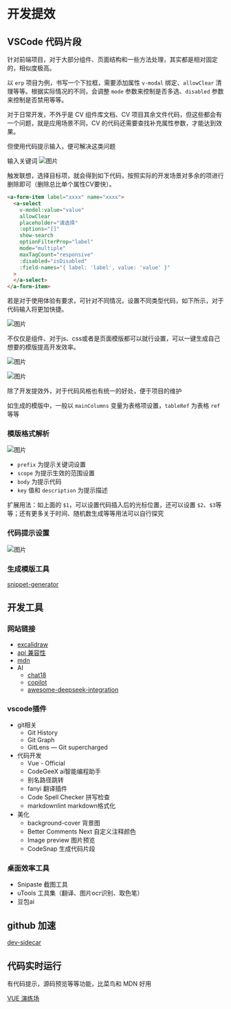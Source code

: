 # 开发提效

## VSCode 代码片段

针对前端项目，对于大部分组件、页面结构和一些方法处理，其实都是相对固定的，相似度极高。

以 `erp` 项目为例，书写一个下拉框，需要添加属性 `v-modal` 绑定、`allowClear` 清理等等。根据实际情况的不同，会调整 `mode` 参数来控制是否多选、`disabled` 参数来控制是否禁用等等。

对于日常开发，不外乎是 CV 组件库文档、CV 项目其余文件代码，但这些都会有一个问题，就是应用场景不同，CV 的代码还需要查找补充属性参数，才能达到效果。

但使用代码提示输入，便可解决这类问题

输入关键词 ![图片](../image/image2024-3-28_10-2-8.png)

触发联想，选择目标项，就会得到如下代码，按照实际的开发场景对多余的项进行删除即可（删除总比单个属性CV要快）。

```html
<a-form-item label="xxxx" name="xxxx">
  <a-select
    v-model:value="value"
    allowClear
    placeholder="请选择"
    :options="[]"
    show-search
    optionFilterProp="label"
    mode="multiple"
    maxTagCount="responsive"
    :disabled="isDisabled"
    :field-names="{ label: 'label', value: 'value' }"
  >
  </a-select>
</a-form-item>
```

若是对于使用体验有要求，可针对不同情况，设置不同类型代码，如下所示，对于代码输入将更加快捷。

![图片](../image/image2024-3-28_10-15-7.png)

不仅仅是组件、对于js、css或者是页面模版都可以就行设置，可以一键生成自己想要的模版提高开发效率。

![图片](../image/image2024-3-28_10-17-15.png)

![图片](../image/image2024-3-28_10-17-29.png)

除了开发提效外，对于代码风格也有统一的好处，便于项目的维护

如生成的模版中，一般以 `mainColumns` 变量为表格项设置，`tableRef` 为表格 `ref` 等等

### 模版格式解析

![图片](../image/image2024-3-28_10-25-33.png)

- `prefix` 为提示关键词设置
- `scope` 为提示生效的范围设置
- `body` 为提示代码
- `key` 值和 `description` 为提示描述

扩展用法：如上面的 `$1`，可以设置代码插入后的光标位置，还可以设置 `$2`、`$3`等等；还有更多关于时间、随机数生成等等用法可以自行探究

### 代码提示设置

![图片](../image/image2024-3-28_10-23-1.png)

### 生成模版工具

[snippet-generator](https://snippet-generator.app/?description=&tabtrigger=&snippet=&mode=vscode)

## 开发工具

### 网站链接

- [excalidraw](https://excalidraw.com/)
- [api 兼容性](https://caniuse.com/)
- [mdn](https://developer.mozilla.org/zh-CN)
- AI
  - [chat18](https://chat18.aichatos.xyz/#/chat/1698808879948)
  - [copilot](https://github.com/copilot/c/a7aedece-17c8-40ea-8bb6-fefb0a7ae277)
  - [awesome-deepseek-integration](https://github.com/deepseek-ai/awesome-deepseek-integration)

### vscode插件

- git相关
  - Git History
  - Git Graph
  - GitLens — Git supercharged
- 代码开发
  - Vue - Official
  - CodeGeeX ai智能编程助手
  - 别名路径跳转
  - fanyi 翻译插件
  - Code Spell Checker 拼写检查
  - markdownlint markdown格式化
- 美化
  - background-cover 背景图
  - Better Comments Next 自定义注释颜色
  - Image preview 图片预览
  - CodeSnap 生成代码片段

### 桌面效率工具

- Snipaste 截图工具
- uTools 工具集（翻译、图片ocr识别、取色笔）
- 豆包ai

## github 加速

[dev-sidecar](https://github.com/docmirror/dev-sidecar/releases)

## 代码实时运行

有代码提示，源码预览等等功能，比菜鸟和 MDN 好用

[VUE 演练场](https://play.vuejs.org)
